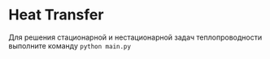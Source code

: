 # Heat Transfer

Для решения стационарной и нестационарной задач теплопроводности выполните команду ```python main.py```